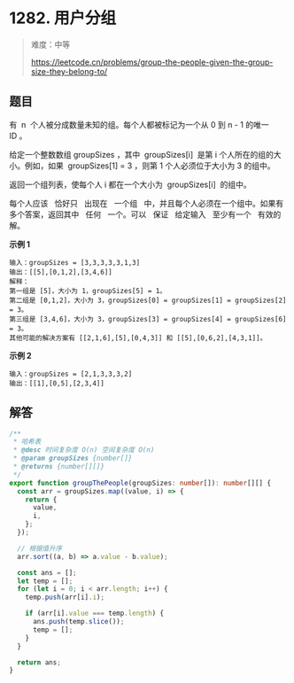 # 1282. 用户分组

> 难度：中等
>
> https://leetcode.cn/problems/group-the-people-given-the-group-size-they-belong-to/

## 题目

有  n  个人被分成数量未知的组。每个人都被标记为一个从 0 到 n - 1 的唯一 ID 。

给定一个整数数组 groupSizes ，其中  groupSizes[i]  是第 i 个人所在的组的大小。例如，如果  groupSizes[1] = 3 ，则第 1 个人必须位于大小为 3 的组中。

返回一个组列表，使每个人 i 都在一个大小为  groupSizes[i]  的组中。

每个人应该   恰好只   出现在   一个组   中，并且每个人必须在一个组中。如果有多个答案，返回其中   任何   一个。可以   保证   给定输入   至少有一个   有效的解。

**示例 1**

```
输入：groupSizes = [3,3,3,3,3,1,3]
输出：[[5],[0,1,2],[3,4,6]]
解释：
第一组是 [5]，大小为 1，groupSizes[5] = 1。
第二组是 [0,1,2]，大小为 3，groupSizes[0] = groupSizes[1] = groupSizes[2] = 3。
第三组是 [3,4,6]，大小为 3，groupSizes[3] = groupSizes[4] = groupSizes[6] = 3。
其他可能的解决方案有 [[2,1,6],[5],[0,4,3]] 和 [[5],[0,6,2],[4,3,1]]。
```

**示例 2**

```
输入：groupSizes = [2,1,3,3,3,2]
输出：[[1],[0,5],[2,3,4]]
```

## 解答

```typescript
/**
 * 哈希表
 * @desc 时间复杂度 O(n) 空间复杂度 O(n)
 * @param groupSizes {number[]}
 * @returns {number[][]}
 */
export function groupThePeople(groupSizes: number[]): number[][] {
  const arr = groupSizes.map((value, i) => {
    return {
      value,
      i,
    };
  });

  // 根据值升序
  arr.sort((a, b) => a.value - b.value);

  const ans = [];
  let temp = [];
  for (let i = 0; i < arr.length; i++) {
    temp.push(arr[i].i);

    if (arr[i].value === temp.length) {
      ans.push(temp.slice());
      temp = [];
    }
  }

  return ans;
}
```
